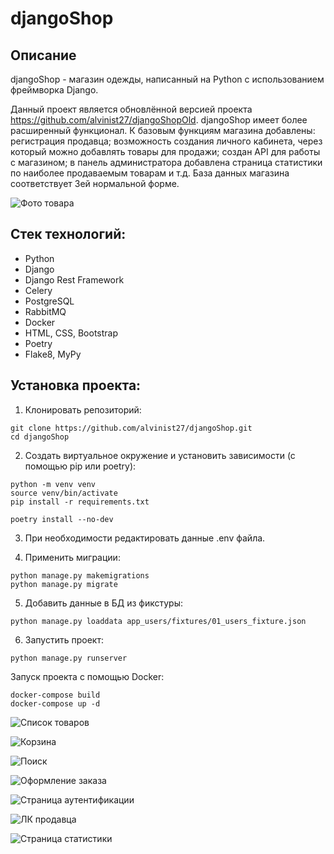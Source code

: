 djangoShop
==========
Описание
--------
djangoShop - магазин одежды, написанный на Python с использованием фреймворка Django. 

Данный проект является обновлённой версией проекта https://github.com/alvinist27/djangoShopOld. 
djangoShop имеет более расширенный функционал. К базовым функциям магазина добавлены: регистрация продавца; возможность создания личного кабинета, через который можно добавлять товары для продажи; создан API для работы с магазином; в панель администратора добавлена страница статистики по наиболее продаваемым товарам и т.д. База данных магазина соответствует 3ей нормальной форме.

![Фото товара](media/git_images/1.png)

Стек технологий:
----------------
- Python
- Django
- Django Rest Framework
- Celery
- PostgreSQL
- RabbitMQ
- Docker
- HTML, CSS, Bootstrap
- Poetry
- Flake8, MyPy

Установка проекта:
---------------------
1. Клонировать репозиторий:
```
git clone https://github.com/alvinist27/djangoShop.git
cd djangoShop
```

2. Создать виртуальное окружение и установить зависимости (с помощью pip или poetry):
```
python -m venv venv
source venv/bin/activate
pip install -r requirements.txt

poetry install --no-dev
```

3. При необходимости редактировать данные .env файла.

4. Применить миграции:
```
python manage.py makemigrations
python manage.py migrate
```

5. Добавить данные в БД из фикстуры:
```
python manage.py loaddata app_users/fixtures/01_users_fixture.json
```

6. Запустить проект:
```
python manage.py runserver
```

Запуск проекта с помощью Docker:
```
docker-compose build
docker-compose up -d
```

![Список товаров](media/git_images/2.png)

![Корзина](media/git_images/3.png)

![Поиск](media/git_images/4.png)

![Оформление заказа](media/git_images/5.png)

![Страница аутентификации](media/git_images/6.png)

![ЛК продавца](media/git_images/7.png)

![Страница статистики](media/git_images/8.jpg)


